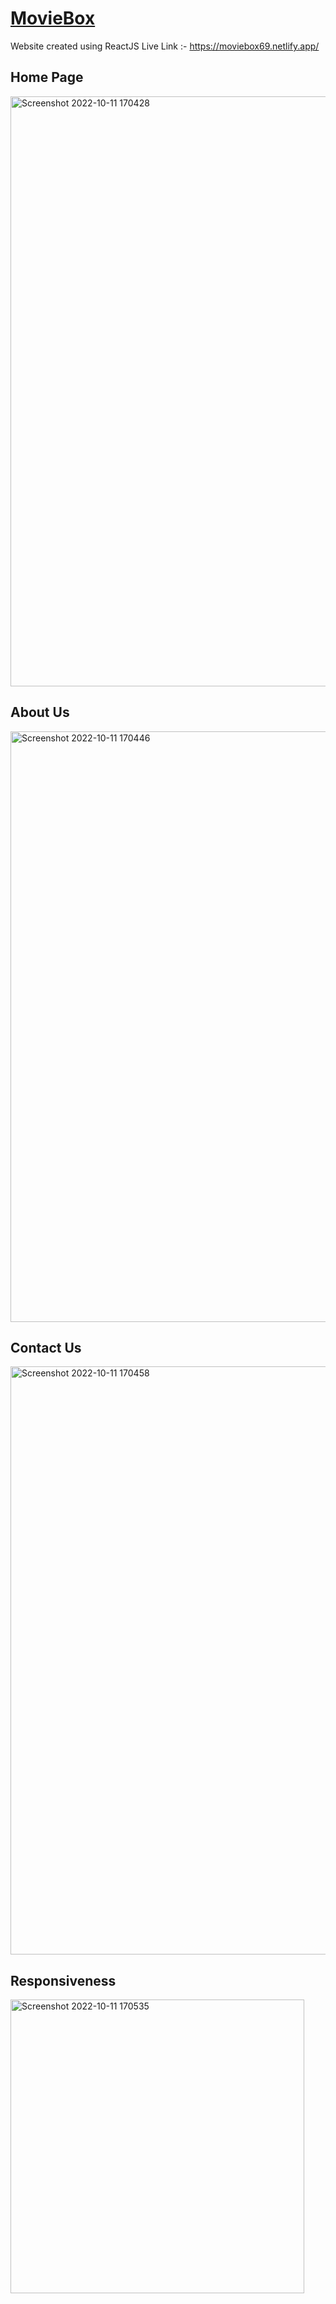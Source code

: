 # [MovieBox](https://moviebox69.netlify.app/)
Website created using ReactJS
Live Link :- https://moviebox69.netlify.app/

## Home Page
<img width="944" alt="Screenshot 2022-10-11 170428" src="https://user-images.githubusercontent.com/78149368/195083306-e37f9bd6-a254-4f61-8913-057606c82eb4.png">

## About Us
<img width="945" alt="Screenshot 2022-10-11 170446" src="https://user-images.githubusercontent.com/78149368/195083339-d0776198-c3b3-486f-bed9-8ae282f669ef.png">

## Contact Us
<img width="941" alt="Screenshot 2022-10-11 170458" src="https://user-images.githubusercontent.com/78149368/195083367-606b398c-c954-4342-b348-22cf913ed96b.png">

## Responsiveness
<img width="470" alt="Screenshot 2022-10-11 170535" src="https://user-images.githubusercontent.com/78149368/195083513-51790672-ff8f-4023-abaf-a5eff80b3a87.png">
